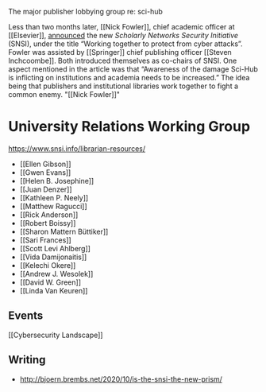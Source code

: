 
The major publisher lobbying group re: sci-hub

Less than two months later, [[Nick Fowler]], chief academic officer at [[Elsevier]], [announced](https://www.researchinformation.info/analysis-opinion/working-together-protect-cyber-attacks) the new _Scholarly Networks Security Initiative_ (SNSI), under the title “Working together to protect from cyber attacks”. Fowler was assisted by [[Springer]] chief publishing officer [[Steven Inchcoombe]]. Both introduced themselves as co-chairs of SNSI. One aspect mentioned in the article was that “Awareness of the damage Sci-Hub is inflicting on institutions and academia needs to be increased.” The idea being that publishers and institutional libraries work together to fight a common enemy.
"[[Nick Fowler]]"


# University Relations Working Group
https://www.snsi.info/librarian-resources/
- [[Ellen Gibson]] 
- [[Gwen Evans]]
- [[Helen B. Josephine]]
- [[Juan Denzer]]
- [[Kathleen P. Neely]]
- [[Matthew Ragucci]]
- [[Rick Anderson]]
- [[Robert Boissy]]
- [[Sharon Mattern Büttiker]]
- [[Sari Frances]]
- [[Scott Levi Ahlberg]]
- [[Vida Damijonaitis]]
- [[Kelechi Okere]]
- [[Andrew J. Wesolek]]
- [[David W. Green]]
- [[Linda Van Keuren]]

## Events
[[Cybersecurity Landscape]]


## Writing
- http://bjoern.brembs.net/2020/10/is-the-snsi-the-new-prism/